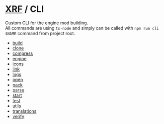 # [XRF](../) / CLI

Custom CLI for the engine mod building. <br/>
All commands are using `ts-node` and simply can be called with `npm run cli $NAME` command from project root.

- [build](build/README.md)
- [clone](clone/README.md)
- [compress](compress/README.md)
- [engine](engine/README.md)
- [icons](icons/README.md)
- [link](link/README.md)
- [logs](logs/README.md)
- [open](open/README.md)
- [pack](pack/README.md)
- [parse](parse/README.md)
- [start](start/README.md)
- [test](test/README.md)
- [utils](utils/README.md)
- [translations](translations/README.md)
- [verify](verify/README.md)
